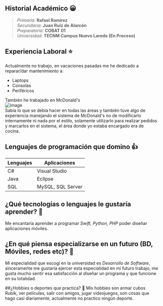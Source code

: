 ## Historial Académico :grinning:
>*Primaria:* **Rafael Ramírez**  
>*Secundaria:* **Juan Ruiz de Alarcón**  
>*Preparatoria:* **COBAT 01**  
>*Universidad:* **TECNM Campus Nuevo Laredo (En Proceso)**

## Experiencia Laboral :star:
Actualmente no trabajo, en vacaciones pasadas me he dedicado a reparar/dar mantenimiento a: 
* Laptops
* Consolas
* Periféricos

También he trabajado en McDonald's  
![image](https://upload.wikimedia.org/wikipedia/commons/thumb/4/4b/McDonald%27s_logo.svg/220px-McDonald%27s_logo.svg.png)  
Sabía lo que se debía hacer en todas las áreas y también tuve algo de experiencia manejando el sistema de McDonald's no de modificarlo internamente ni nada por el estilo, solamente utilizarlo para realizar pedidos y marcarlos en el sistema, el área donde yo estaba encargado era de cocina.

## Lenguajes de programación que domino :thumbsup:
| Lenguajes | Aplicaciones      |
|-----------|-------------------|
| C#        | Visual Studio     |
| Java      | Eclipse           |
| SQL       | MySQL, SQL Server |

## ¿Qué tecnologías o lenguajes le gustaría aprender? 	:eyes:
Me encantaría aprender a programar _Swift, Python, PHP_
poder diseñar aplicaciones móviles.

## ¿En qué piensa especializarse en un futuro (BD, Móviles, redes etc)? :iphone:
Mi especialidad que escogí en la universidad es _Desarrollo de Software_, sinceramente me gustaría ejercer esta especialidad en mi futuro trabajo, me gusta mucho sentir esa satisfacción al diseñar un programa y que funcione en su totalidad.

##¿Hobbies o deportes que practica? :basketball:
Mis hobbies son armar cubos Rubik, ver películas, salir con amigos, jugar videojuegos, son cosas que hago casi diariamente, actualmente no practico ningún deporte.
